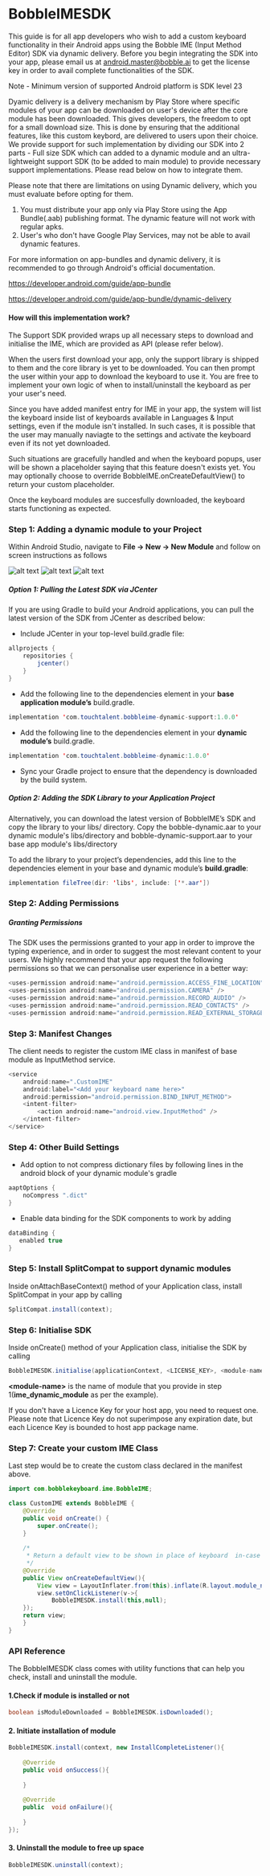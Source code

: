 # BobbleIMESDK

This guide is for all app developers who wish to add a custom keyboard functionality in their Android apps using the Bobble IME (Input Method Editor) SDK via dynamic delivery. Before you begin integrating the SDK into your app, please email us at android.master@bobble.ai to get the license key in order to avail complete functionalities of the SDK.


Note - Minimum version of supported Android platform is SDK level 23

Dyamic delivery is a delivery mechanism by Play Store where specific modules of your app can be downloaded on user's device after the core module has been downloaded. This gives developers, the freedom to opt for a small download size. This is done by ensuring that the additional features, like this custom keybord, are delivered to users upon their choice. We provide support for such implementation by dividing our SDK into 2 parts - Full size SDK which can added to a dynamic module and an ultra-lightweight support SDK (to be added to main module) to provide necessary support implementations. Please read below on how to integrate them.

Please note that there are limitations on using Dynamic delivery, which you must evaluate before opting for them.
1. You must distribute your app only via Play Store using the App Bundle(.aab) publishing format. The dynamic feature will not work with regular apks.
2. User's who don't have Google Play Services, may not be able to avail dynamic features.

For more information on app-bundles and dynamic delivery, it is recommended to go through Android's official documentation.

https://developer.android.com/guide/app-bundle

https://developer.android.com/guide/app-bundle/dynamic-delivery

#### How will this implementation work?
The Support SDK provided wraps up all necessary steps to download and initialise the IME, which are provided as API (please refer below).

When the users first download your app, only the support library is shipped to them and the core library is yet to be downloaded. You can then prompt the user within your app to download the keyboard to use it. You are free to implement your own logic of when to install/uninstall the keyboard as per your user's need.

Since you have added manifest entry for IME in your app, the system will list the keyboard inside list of keyboards available in Languages & Input settings, even if the module isn't installed. In such cases, it is possible that the user may manually naviagte to the settings and activate the keyboard even if its not yet downloaded.

Such situations are gracefully handled and when the keyboard popups, user will be shown a placeholder saying that this feature doesn't exists yet. You may optionally choose to override BobbleIME.onCreateDefaultView() to return your custom placeholder.

Once the keyboard modules are succesfully downloaded, the keyboard starts functioning as expected.

### Step 1: Adding a dynamic module to your Project
Within Android Studio, navigate to **File -> New -> New Module** and follow on screen instructions as follows

![alt text](https://github.com/touchtalent/BobbleIMESDK/blob/dynamic_module/module1.png)
![alt text](https://github.com/touchtalent/BobbleIMESDK/blob/dynamic_module/module2.png)
![alt text](https://github.com/touchtalent/BobbleIMESDK/blob/dynamic_module/module3.png)

##### Option 1: Pulling the Latest SDK via JCenter
If you are using Gradle to build your Android applications, you can pull the latest version of the SDK from JCenter as described below:

 - Include JCenter in your top-level build.gradle file:

```java
allprojects {
    repositories {
        jcenter()
    }
}
```
- Add the following line to the dependencies element in your **base application module’s** build.gradle.

```java
implementation 'com.touchtalent.bobbleime-dynamic-support:1.0.0'
```
- Add the following line to the dependencies element in your **dynamic module’s** build.gradle.

```java
implementation 'com.touchtalent.bobbleime-dynamic:1.0.0'
```

- Sync your Gradle project to ensure that the dependency is downloaded by the build system.


##### Option 2: Adding the SDK Library to your Application Project

Alternatively, you can download the latest version of BobbleIME’s SDK and copy the library to your libs/ directory.
Copy the bobble-dynamic.aar to your dynamic module's libs/directory and bobble-dynamic-support.aar to your base app module's libs/directory

To add the library to your project’s dependencies, add this line to the dependencies element in your base and dynamic module’s <strong>build.gradle</strong>:

```java
implementation fileTree(dir: 'libs', include: ['*.aar'])
```


### Step 2: Adding Permissions
##### Granting Permissions

The SDK uses the permissions granted to your app in order to improve the typing experience, and in order to suggest the most relevant content to your users.
We highly recommend that your app request the following permissions so that we can personalise user experience in a better way:
```java
<uses-permission android:name="android.permission.ACCESS_FINE_LOCATION" />
<uses-permission android:name="android.permission.CAMERA" />
<uses-permission android:name="android.permission.RECORD_AUDIO" />
<uses-permission android:name="android.permission.READ_CONTACTS" />
<uses-permission android:name="android.permission.READ_EXTERNAL_STORAGE" />
```
    
    
### Step 3: Manifest Changes
The client needs to register the custom IME class in manifest of base module as InputMethod service.

```java
<service
    android:name=".CustomIME"
    android:label="<Add your keyboard name here>"
    android:permission="android.permission.BIND_INPUT_METHOD">
    <intent-filter>
        <action android:name="android.view.InputMethod" />
    </intent-filter>
</service>
```

### Step 4: Other Build Settings
- Add option to not compress dictionary files by following lines in the android block of your dynamic module's gradle
```java
aaptOptions {
	noCompress ".dict"
}
```

- Enable data binding for the SDK components to work by adding 
```java
dataBinding {
   enabled true
}
```
### Step 5: Install SplitCompat to support dynamic modules
Inside onAttachBaseContext() method of your Application class, install SplitCompat in your app by calling
```java
SplitCompat.install(context); 
```
### Step 6: Initialise SDK
Inside onCreate() method of your Application class, initialise the SDK by calling
```java
BobbleIMESDK.initialise(applicationContext, <LICENSE_KEY>, <module-name>) 
```
**\<module-name>** is the name of module that you provide in step 1(**ime_dynamic_module** as per the example).

If you don't have a Licence Key for your host app, you need to request one. Please note that Licence Key do not superimpose any expiration date, but each Licence Key is bounded to host app package name.

### Step 7: Create your custom IME Class
Last step would be to create the custom class declared in the manifest above.
```java
import com.bobblekeyboard.ime.BobbleIME;

class CustomIME extends BobbleIME {
    @Override
    public void onCreate() {
        super.onCreate();
    }
    
    /*
     * Return a default view to be shown in place of keyboard  in-case the keyboard module hasn't yet been installed.
     */
    @Override
    public View onCreateDefaultView(){
        View view = LayoutInflater.from(this).inflate(R.layout.module_not_installed);
    	view.setOnClickListener(v->{
    		BobbleIMESDK.install(this,null);
	});
	return view;
    }
}
```
### API Reference
The BobbleIMESDK class comes with utility functions that can help you check, install and uninstall the module.

#### 1.Check if module is installed or not
```java
boolean isModuleDownloaded = BobbleIMESDK.isDownloaded();
```
#### 2. Initiate installation of module
```java
BobbleIMESDK.install(context, new InstallCompleteListener(){
	
	@Override
	public void onSuccess(){
	
	}
	
	@Override
	public  void onFailure(){
	
	}
});
```

#### 3. Uninstall the module to free up space
```java
BobbleIMESDK.uninstall(context);
```

